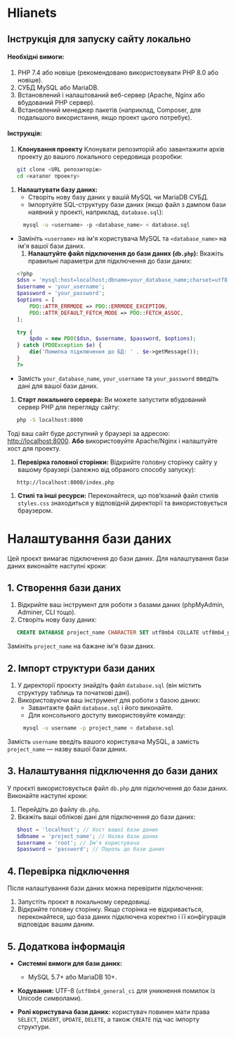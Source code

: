 # Hlianets

## Інструкція для запуску сайту локально
#### Необхідні вимоги:
1. PHP 7.4 або новіше (рекомендовано використовувати PHP 8.0 або новіше).
2. СУБД MySQL або MariaDB.
3. Встановлений і налаштований веб-сервер (Apache, Nginx або вбудований PHP сервер).
4. Встановлений менеджер пакетів (наприклад, Composer, для подальшого використання, якщо проект цього потребує).

#### Інструкція:
1. **Клонування проекту** Клонувати репозиторій або завантажити архів проекту до вашого локального середовища розробки:
``` bash
   git clone <URL репозиторію>
   cd <каталог проекту>
```
1. **Налаштувати базу даних:**
    - Створіть нову базу даних у вашій MySQL чи MariaDB СУБД.
    - Імпортуйте SQL-структуру бази даних (якщо файл з дампом бази наявний у проекті, наприклад, `database.sql`):
``` bash
     mysql -u <username> -p <database_name> < database.sql
```
- Замініть `<username>` на ім'я користувача MySQL та `<database_name>` на ім'я вашої бази даних.
    1. **Налаштуйте файл підключення до бази даних (`db.php`):** Вкажіть правильні параметри для підключення до бази даних:
``` php
   <?php
   $dsn = 'mysql:host=localhost;dbname=your_database_name;charset=utf8';
   $username = 'your_username';
   $password = 'your_password';
   $options = [
       PDO::ATTR_ERRMODE => PDO::ERRMODE_EXCEPTION,
       PDO::ATTR_DEFAULT_FETCH_MODE => PDO::FETCH_ASSOC,
   ];

   try {
       $pdo = new PDO($dsn, $username, $password, $options);
   } catch (PDOException $e) {
       die('Помилка підключення до БД: ' . $e->getMessage());
   }
   ?>
```
- Замість `your_database_name`, `your_username` та `your_password` введіть дані для вашої бази даних.

1. **Старт локального сервера:** Ви можете запустити вбудований сервер PHP для перегляду сайту:
``` bash
   php -S localhost:8000
```
Тоді ваш сайт буде доступний у браузері за адресою: [http://localhost:8000](http://localhost:8000).
**Або** використовуйте Apache/Nginx і налаштуйте хост для проекту.
1. **Перевірка головної сторінки:** Відкрийте головну сторінку сайту у вашому браузері (залежно від обраного способу запуску):
``` 
   http://localhost:8000/index.php
```
1. **Стилі та інші ресурси:** Переконайтеся, що пов’язаний файл стилів `styles.css` знаходиться у відповідній директорії та використовується браузером.


# Налаштування бази даних
Цей проєкт вимагає підключення до бази даних. Для налаштування бази даних виконайте наступні кроки:
## 1. Створення бази даних
1. Відкрийте ваш інструмент для роботи з базами даних (phpMyAdmin, Adminer, CLI тощо).
2. Створіть нову базу даних:
``` sql
   CREATE DATABASE project_name CHARACTER SET utf8mb4 COLLATE utf8mb4_general_ci;
```
Замініть `project_name` на бажане ім'я бази даних.
## 2. Імпорт структури бази даних
1. У директорії проєкту знайдіть файл `database.sql` (він містить структуру таблиць та початкові дані).
2. Використовуючи ваш інструмент для роботи з базою даних:
    - Завантажте файл `database.sql` і його виконайте.
    - Для консольного доступу використовуйте команду:
``` bash
     mysql -u username -p project_name < database.sql
```
Замість `username` введіть вашого користувача MySQL, а замість `project_name` — назву вашої бази даних.
## 3. Налаштування підключення до бази даних
У проєкті використовується файл `db.php` для підключення до бази даних. Виконайте наступні кроки:
1. Перейдіть до файлу `db.php`.
2. Вкажіть ваші облікові дані для підключення до бази даних:
``` php
   $host = 'localhost'; // Хост вашої бази даних
   $dbname = 'project_name'; // Назва бази даних
   $username = 'root'; // Ім'я користувача
   $password = 'password'; // Пароль до бази даних
```
## 4. Перевірка підключення
Після налаштування бази даних можна перевірити підключення:
1. Запустіть проєкт в локальному середовищі.
2. Відкрийте головну сторінку. Якщо сторінка не відкривається, переконайтеся, що база даних підключена коректно і її конфігурація відповідає вашим даним.

## 5. Додаткова інформація
- **Системні вимоги для бази даних:**
    - MySQL 5.7+ або MariaDB 10+.

- **Кодування:** UTF-8 (`utf8mb4_general_ci` для уникнення помилок із Unicode символами).
- **Ролі користувача бази даних:** користувач повинен мати права `SELECT`, `INSERT`, `UPDATE`, `DELETE`, а також `CREATE` під час імпорту структури.
